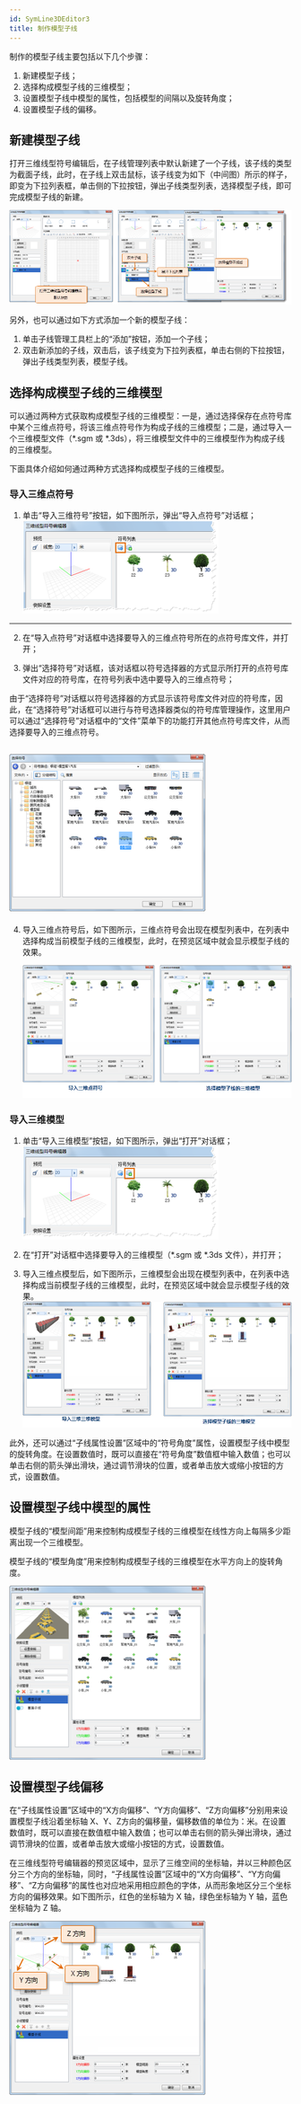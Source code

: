 ```yaml
---
id: SymLine3DEditor3
title: 制作模型子线
---
```

制作的模型子线主要包括以下几个步骤：

1. 新建模型子线；
2. 选择构成模型子线的三维模型；
3. 设置模型子线中模型的属性，包括模型的间隔以及旋转角度；
4. 设置模型子线的偏移。

## 新建模型子线

打开三维线型符号编辑后，在子线管理列表中默认新建了一个子线，该子线的类型为截面子线，此时，在子线上双击鼠标，该子线变为如下（中间图）所示的样子，即变为下拉列表框，单击侧的下拉按钮，弹出子线类型列表，选择模型子线，即可完成模型子线的新建。

![](img/SymLine3DEditor3t1.png)  

另外，也可以通过如下方式添加一个新的模型子线：

1. 单击子线管理工具栏上的“添加”按钮，添加一个子线；
2. 双击新添加的子线，双击后，该子线变为下拉列表框，单击右侧的下拉按钮，弹出子线类型列表，模型子线。

## 选择构成模型子线的三维模型

可以通过两种方式获取构成模型子线的三维模型：一是，通过选择保存在点符号库中某个三维点符号，将该三维点符号作为构成子线的三维模型；二是，通过导入一个三维模型文件（*.sgm
或 *.3ds），将三维模型文件中的三维模型作为构成子线的三维模型。

下面具体介绍如何通过两种方式选择构成模型子线的三维模型。

### 导入三维点符号

1. 单击“导入三维符号”按钮，如下图所示，弹出“导入点符号”对话框；   
 ![](img/SymLine3DEditor3t2.png)  
---  
2. 在“导入点符号”对话框中选择要导入的三维点符号所在的点符号库文件，并打开；  

3. 弹出“选择符号”对话框，该对话框以符号选择器的方式显示所打开的点符号库文件对应的符号库，在符号列表中选中要导入的三维点符号； 

由于“选择符号”对话框以符号选择器的方式显示该符号库文件对应的符号库，因此，在“选择符号”对话框可以进行与符号选择器类似的符号库管理操作，这里用户可以通过“选择符号”对话框中的“文件”菜单下的功能打开其他点符号库文件，从而选择要导入的三维点符号。

![](img/SymLine3DEditor3t5.png)  
---  
4. 导入三维点符号后，如下图所示，三维点符号会出现在模型列表中，在列表中选择构成当前模型子线的三维模型，此时，在预览区域中就会显示模型子线的效果。  
  
    ![](img/SymLine3DEditor3t6.png)  

### 导入三维模型

1. 单击“导入三维模型”按钮，如下图所示，弹出“打开”对话框；   
 ![](img/SymLine3DEditor3t3.png)  
 
2. 在“打开”对话框中选择要导入的三维模型（*.sgm 或 *.3ds 文件），并打开； 
3. 导入三维点模型后，如下图所示，三维模型会出现在模型列表中，在列表中选择构成当前模型子线的三维模型，此时，在预览区域中就会显示模型子线的效果。     
 ![](img/SymLine3DEditor3t9.png)
  

此外，还可以通过“子线属性设置”区域中的“符号角度”属性，设置模型子线中模型的旋转角度。在设置数值时，既可以直接在“符号角度”数值框中输入数值；也可以单击右侧的箭头弹出滑块，通过调节滑块的位置，或者单击放大或缩小按钮的方式，设置数值。

## 设置模型子线中模型的属性

模型子线的“模型间距”用来控制构成模型子线的三维模型在线性方向上每隔多少距离出现一个三维模型。

模型子线的“模型角度”用来控制构成模型子线的三维模型在水平方向上的旋转角度。

![](img/SymLine3DEditor3t11.png)  

## 设置模型子线偏移

在“子线属性设置”区域中的“X方向偏移”、“Y方向偏移”、“Z方向偏移”分别用来设置模型子线沿着坐标轴
X、Y、Z方向的偏移量，偏移数值的单位为：米。在设置数值时，既可以直接在数值框中输入数值；也可以单击右侧的箭头弹出滑块，通过调节滑块的位置，或者单击放大或缩小按钮的方式，设置数值。

在三维线型符号编辑器的预览区域中，显示了三维空间的坐标轴，并以三种颜色区分三个方向的坐标轴，同时，“子线属性设置”区域中的“X方向偏移”、“Y方向偏移”、“Z方向偏移”的属性也对应地采用相应颜色的字体，从而形象地区分三个坐标方向的偏移效果。如下图所示，红色的坐标轴为
X 轴，绿色坐标轴为 Y 轴，蓝色坐标轴为 Z 轴。

![](img/SymLine3DEditor3t14.png)  
